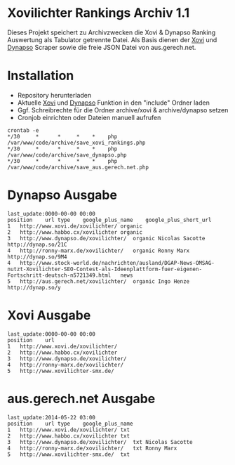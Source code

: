 # Xovilichter Rankings Archiv 1.1

Dieses Projekt speichert zu Archivzwecken die Xovi & Dynapso Ranking Auswertung als Tabulator getrennte Datei. Als Basis dienen der [Xovi](https://github.com/xovilichter/xovi) und [Dynapso](https://github.com/xovilichter/dynapso) Scraper sowie die freie JSON Datei von aus.gerech.net.

# Installation

* Repository herunterladen
* Aktuelle [Xovi](https://github.com/xovilichter/xovi) und [Dynapso](https://github.com/xovilichter/dynapso) Funktion in den "include" Ordner laden
* Ggf. Schreibrechte für die Ordner archive/xovi & archive/dynapso setzen
* Cronjob einrichten oder Dateien manuell aufrufen

```no-highlight
crontab -e
*/30     *      *     *    *    php /var/www/code/archive/save_xovi_rankings.php
*/30     *      *     *    *    php /var/www/code/archive/save_dynapso.php
*/30     *      *     *    *    php /var/www/code/archive/save_aus.gerech.net.php
```

# Dynapso Ausgabe

```no-highlight
last_update:0000-00-00 00:00
position	url	type	google_plus_name	google_plus_short_url
1	http://www.xovi.de/xovilichter/	organic		
2	http://www.habbo.cx/xovilichter	organic		
3	http://www.dynapso.de/xovilichter/	organic	Nicolas Sacotte	http://dynap.so/21C
4	http://ronny-marx.de/xovilichter/	organic	Ronny Marx	http://dynap.so/9M4
4	http://www.stock-world.de/nachrichten/ausland/DGAP-News-OMSAG-nutzt-Xovilichter-SEO-Contest-als-Ideenplattform-fuer-eigenen-Fortschritt-deutsch-n5721349.html	news		
5	http://aus.gerech.net/xovilichter/	organic	Ingo Henze	http://dynap.so/y
```

# Xovi Ausgabe

```no-highlight
last_update:0000-00-00 00:00
position	url
1	http://www.xovi.de/xovilichter/
2	http://www.habbo.cx/xovilichter
3	http://www.dynapso.de/xovilichter/
4	http://ronny-marx.de/xovilichter/
5	http://www.xovilichter-smx.de/
```

# aus.gerech.net Ausgabe

```no-highlight
last_update:2014-05-22 03:00
position	url	type	google_plus_name
1	http://www.xovi.de/xovilichter/	txt	
2	http://www.habbo.cx/xovilichter	txt	
3	http://www.dynapso.de/xovilichter/	txt	Nicolas Sacotte
4	http://ronny-marx.de/xovilichter/	txt	Ronny Marx
5	http://www.xovilichter-smx.de/	txt	
```
